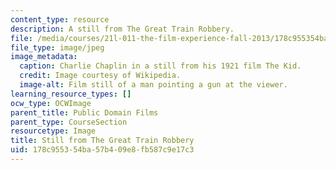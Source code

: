 ```yaml
---
content_type: resource
description: A still from The Great Train Robbery.
file: /media/courses/21l-011-the-film-experience-fall-2013/178c955354ba57b409e8fb587c9e17c3_trainstill.jpg
file_type: image/jpeg
image_metadata:
  caption: Charlie Chaplin in a still from his 1921 film The Kid.
  credit: Image courtesy of Wikipedia.
  image-alt: Film still of a man pointing a gun at the viewer.
learning_resource_types: []
ocw_type: OCWImage
parent_title: Public Domain Films
parent_type: CourseSection
resourcetype: Image
title: Still from The Great Train Robbery
uid: 178c9553-54ba-57b4-09e8-fb587c9e17c3
---
```

